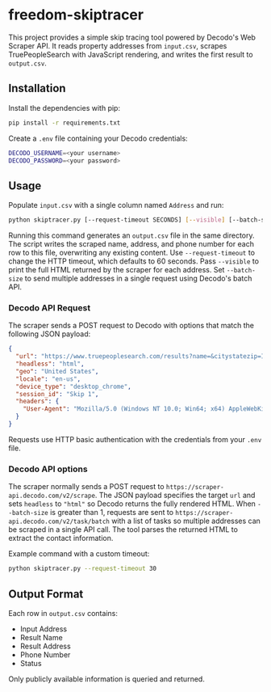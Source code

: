 # freedom-skiptracer

This project provides a simple skip tracing tool powered by Decodo's Web Scraper API. It reads property addresses from `input.csv`, scrapes TruePeopleSearch with JavaScript rendering, and writes the first result to `output.csv`.

## Installation

Install the dependencies with pip:

```bash
pip install -r requirements.txt
```

Create a `.env` file containing your Decodo credentials:

```bash
DECODO_USERNAME=<your username>
DECODO_PASSWORD=<your password>
```

## Usage

Populate `input.csv` with a single column named `Address` and run:

```bash
python skiptracer.py [--request-timeout SECONDS] [--visible] [--batch-size N]
```
Running this command generates an `output.csv` file in the same directory. The
script writes the scraped name, address, and phone number for each row to this
file, overwriting any existing content.
Use `--request-timeout` to change the HTTP timeout, which defaults to 60 seconds.
Pass `--visible` to print the full HTML returned by the scraper for each address.
Set `--batch-size` to send multiple addresses in a single request using
Decodo's batch API.

### Decodo API Request

The scraper sends a POST request to Decodo with options that match the
following JSON payload:

```json
{
  "url": "https://www.truepeoplesearch.com/results?name=&citystatezip=IN+47371",
  "headless": "html",
  "geo": "United States",
  "locale": "en-us",
  "device_type": "desktop_chrome",
  "session_id": "Skip 1",
  "headers": {
    "User-Agent": "Mozilla/5.0 (Windows NT 10.0; Win64; x64) AppleWebKit/537.36 (KHTML, like Gecko) Chrome/120.0.0.0 Safari/537.36"
  }
}
```
Requests use HTTP basic authentication with the credentials from your `.env` file.

### Decodo API options

The scraper normally sends a POST request to
`https://scraper-api.decodo.com/v2/scrape`. The JSON payload specifies the
target `url` and sets `headless` to `"html"` so Decodo returns the fully
rendered HTML. When `--batch-size` is greater than 1, requests are sent to
`https://scraper-api.decodo.com/v2/task/batch` with a list of tasks so multiple
addresses can be scraped in a single API call. The tool parses the returned HTML
to extract the contact information.

Example command with a custom timeout:

```bash
python skiptracer.py --request-timeout 30
```

## Output Format

Each row in `output.csv` contains:

- Input Address
- Result Name
- Result Address
- Phone Number
- Status

Only publicly available information is queried and returned.

